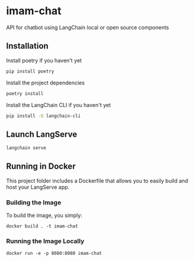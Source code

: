 # imam-chat

API for chatbot using LangChain local or open source components

## Installation
Install poetry if you haven't yet

```bash
pip install poetry
```

Install the project dependencies

```bash
poetry install
```

Install the LangChain CLI if you haven't yet

```bash
pip install -U langchain-cli
```

## Launch LangServe

```bash
langchain serve
```

## Running in Docker

This project folder includes a Dockerfile that allows you to easily build and host your LangServe app.

### Building the Image

To build the image, you simply:

```shell
docker build . -t imam-chat
```


### Running the Image Locally

```shell
docker run -e -p 8080:8080 imam-chat
```
